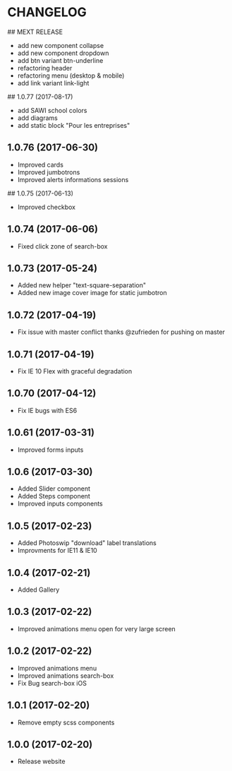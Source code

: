 CHANGELOG
=========

## MEXT RELEASE
 - add new component collapse
 - add new component dropdown
 - add btn variant btn-underline
 - refactoring header
 - refactoring menu (desktop & mobile)
 - add link variant link-light

## 1.0.77 (2017-08-17)
 - add SAWI school colors
 - add diagrams
 - add static block "Pour les entreprises"
 
## 1.0.76 (2017-06-30)
 - Improved cards
 - Improved jumbotrons
 - Improved alerts informations sessions

## 1.0.75 (2017-06-13)
 - Improved checkbox

## 1.0.74 (2017-06-06)
 - Fixed click zone of search-box

## 1.0.73 (2017-05-24)
 - Added new helper "text-square-separation"
 - Added new image cover image for static jumbotron 

## 1.0.72 (2017-04-19)
 - Fix issue with master conflict thanks @zufrieden for pushing on master

## 1.0.71 (2017-04-19)
 - Fix IE 10 Flex with graceful degradation

## 1.0.70 (2017-04-12)
 - Fix IE bugs with ES6

## 1.0.61 (2017-03-31)
 - Improved forms inputs

## 1.0.6 (2017-03-30)
 - Added Slider component
 - Added Steps component
 - Improved inputs components

## 1.0.5 (2017-02-23)
 - Added Photoswip "download" label translations
 - Improvments for IE11 & IE10

## 1.0.4 (2017-02-21)
 - Added Gallery

## 1.0.3 (2017-02-22)
 - Improved animations menu open for very large screen

## 1.0.2 (2017-02-22)
 - Improved animations menu
 - Improved animations search-box
 - Fix Bug search-box iOS

## 1.0.1 (2017-02-20)
 - Remove empty scss components

## 1.0.0 (2017-02-20)
 - Release website
